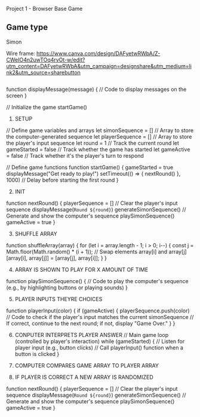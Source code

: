 Project 1 - Browser Base Game

## Game type
Simon


Wire frame: https://www.canva.com/design/DAFyetwRWbA/Z-CWeIO4n2uwTOq4rvOt-w/edit?utm_content=DAFyetwRWbA&utm_campaign=designshare&utm_medium=link2&utm_source=sharebutton

![]()

function displayMessage(message) {
    // Code to display messages on the screen
}


// Initialize the game
startGame()

1. SETUP

// Define game variables and arrays
let simonSequence = []      // Array to store the computer-generated sequence
let playerSequence = []     // Array to store the player's input sequence
let round = 1               // Track the current round
let gameStarted = false     // Track whether the game has started
let gameActive = false      // Track whether it's the player's turn to respond


// Define game functions
function startGame() {
    gameStarted = true
    displayMessage("Get ready to play!")
    setTimeout(() => {
        nextRound()
    }, 1000)  // Delay before starting the first round
}

2. INIT

function nextRound() {
    playerSequence = []  // Clear the player's input sequence
    displayMessage(`Round ${round}`)
    generateSimonSequence()  // Generate and show the computer's sequence
    playSimonSequence()
    gameActive = true
}

3. SHUFFLE ARRAY

function shuffleArray(array) {
  for (let i = array.length - 1; i > 0; i--) {
    const j = Math.floor(Math.random() * (i + 1));
    // Swap elements array[i] and array[j]
    [array[i], array[j]] = [array[j], array[i]];
  }
}

4. ARRAY IS SHOWN TO PLAY FOR X AMOUNT OF TIME

function playSimonSequence() {
    // Code to play the computer's sequence (e.g., by highlighting buttons or playing sounds)
}

5. PLAYER INPUTS THEYRE CHOICES

function playerInput(color) {
    if (gameActive) {
        playerSequence.push(color)
        // Code to check if the player's input matches the current simonSequence
        // If correct, continue to the next round; if not, display "Game Over."
    }
}

6. CONPUTER INTERPRETS PLAYER ANSWER
// Main game loop (controlled by player's interaction)
while (gameStarted) {
    // Listen for player input (e.g., button clicks)
    // Call playerInput() function when a button is clicked
}

6. COMPUTER COMPARES GAME ARRAY TO PLAYER ARRAY

7. IF PLAYER IS CORRECT A NEW ARRAY IS RANDOMIZED

function nextRound() {
    playerSequence = []  // Clear the player's input sequence
    displayMessage(`Round ${round}`)
    generateSimonSequence()  // Generate and show the computer's sequence
    playSimonSequence()
    gameActive = true
}
